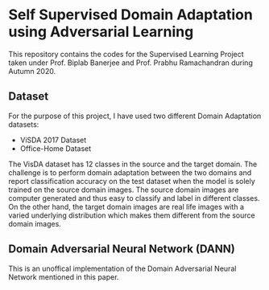 # Self Supervised Domain Adaptation using Adversarial Learning
This repository contains the codes for the Supervised Learning Project taken under Prof. Biplab Banerjee and Prof. Prabhu Ramachandran during Autumn 2020. 

## Dataset
For the purpose of this project, I have used two different Domain Adaptation datasets:
* ViSDA 2017 Dataset
* Office-Home Dataset

The VisDA dataset has 12 classes in the source and the target domain. The challenge is to perform domain adaptation between the two domains and report classification accuracy on the test dataset when the model is solely trained on the source domain images. The source domain images are computer generated and thus easy to classify and label in different classes. On the other hand, the target domain images are real life images with a varied underlying distribution which makes them different from the source domain images. 

## Domain Adversarial Neural Network (DANN)
This is an unoffical implementation of the Domain Adversarial Neural Network mentioned in this paper. 
